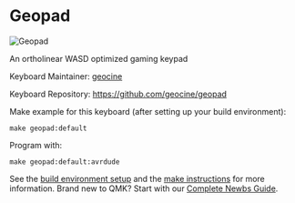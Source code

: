 # Geopad

![Geopad](https://i.imgur.com/5DrMXtA.jpg)

An ortholinear WASD optimized gaming keypad

Keyboard Maintainer: [geocine](https://github.com/geocine)

Keyboard Repository: https://github.com/geocine/geopad

Make example for this keyboard (after setting up your build environment):

    make geopad:default

Program with:

    make geopad:default:avrdude

See the [build environment setup](https://docs.qmk.fm/#/getting_started_build_tools) and the [make instructions](https://docs.qmk.fm/#/getting_started_make_guide) for more information. Brand new to QMK? Start with our [Complete Newbs Guide](https://docs.qmk.fm/#/newbs).
